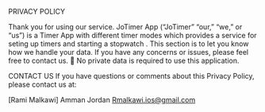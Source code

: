 PRIVACY POLICY

Thank you for using our service. JoTimer App (“JoTimer” “our,” “we,” or “us”) is a Timer App with different timer modes which provides a service for seting up timers and starting a stopwatch  . This section is to let you know how we handle your data. If you have any concerns or issues, please feel free to contact us. 
	No private data is required to use this application. 


CONTACT US
If you have questions or comments about this Privacy Policy, please contact us at:

[Rami Malkawi]
Amman
Jordan
Rmalkawi.ios@gmail.com
